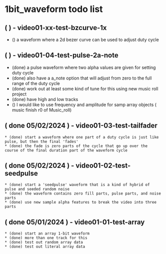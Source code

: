 # 1bit_waveform todo list

## ( ) - video01-xx-test-bzcurve-1x
   * () a waveform where a 2d bezer curve can be used to adjust duty cycle

## ( ) - video01-04-test-pulse-2a-note
   * (done) a pulse waveform where two alpha values are given for setting duty cycle
   * (done) also have a a_note option that will adjust from zero to the full range of the duty cycle
   * (done) work out at least some kind of tune for this using new music roll project
   * (done) have high and low tracks
   * () I would like to use frequency and amplitude for samp array objects ( music finish r0 of Music_roll)


## ( done 05/02/2024 ) - video01-03-test-tailfader
    * (done) start a waveform where one part of a duty cycle is just like pulse, but then the final 'fades'
    * (done) the fade is zero parts of the cycle that go up over the course of the final duration part of the waveform cycle

## ( done 05/02/2024 ) - video01-02-test-seedpulse
    * (done) start a 'seedpulse' waveform that is a kind of hybrid of pulse and seeded random noise
    * (done) the waveform contains zero fill parts, pulse parts, and noise parts
    * (done) use new sample alpha features to break the video into three parts

## ( done 05/01/2024 ) - video01-01-test-array
    * (done) start an array 1-bit waveform
    * (done) more than one track for this
    * (done) test out random array data
    * (done) test out literal array data

